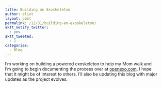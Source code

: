 ```yaml
---
title: Building an Exoskeleton
author: eliot
layout: post
permalink: /12/31/building-an-exoskeleton/
aktt_notify_twitter:
  - yes
aktt_tweeted:
  - 1
categories:
  - Blog
---
```

I&#8217;m working on building a powered exoskeleton to help my Mom walk and I&#8217;m going to begin documenting the process over at [openexo.com][1]. I hope that it might be of interest to others. I&#8217;ll also be updating this blog with major updates as the project evolves.

 [1]: http://www.openexo.com